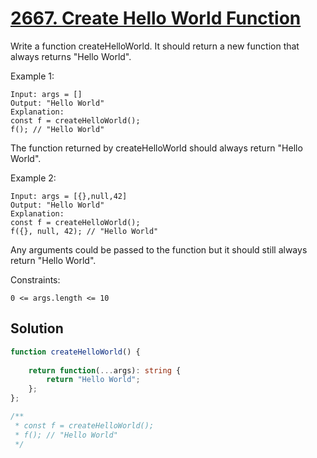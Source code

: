 # [2667. Create Hello World Function](https://leetcode.com/problems/create-hello-world-function/)

Write a function createHelloWorld. It should return a new function that always returns "Hello World".
 

Example 1:
```
Input: args = []
Output: "Hello World"
Explanation:
const f = createHelloWorld();
f(); // "Hello World"
```
The function returned by createHelloWorld should always return "Hello World".  

Example 2:
```
Input: args = [{},null,42]
Output: "Hello World"
Explanation:
const f = createHelloWorld();
f({}, null, 42); // "Hello World"
```
Any arguments could be passed to the function but it should still always return "Hello World".


Constraints:
```
0 <= args.length <= 10
```

## Solution
```ts
function createHelloWorld() {
    
	return function(...args): string {
        return "Hello World";
    };
};

/**
 * const f = createHelloWorld();
 * f(); // "Hello World"
 */
 
```